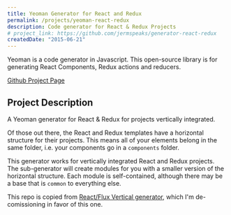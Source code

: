 ```yaml
---
title: Yeoman Generator for React and Redux
permalink: /projects/yeoman-react-redux
description: Code generator for React & Redux Projects
# project_link: https://github.com/jermspeaks/generator-react-redux
createdDate: "2015-06-21"
---
```


Yeoman is a code generator in Javascript. This open-source library is for generating React Components, Redux actions and reducers.

[Github Project Page](https://github.com/jermspeaks/generator-react-redux)

## Project Description

A Yeoman generator for React & Redux for projects vertically integrated.

Of those out there, the React and Redux templates have a horizontal structure for their projects.
This means all of your elements belong in the same folder, i.e. your components
go in a `components` folder.

This generator works for vertically integrated React and Redux projects. The
sub-generator will create modules for you with a smaller version of the
horizontal structure. Each module is self-contained, although there may be a
base that is `common` to everything else.

This repo is copied from [React/Flux Vertical generator](https://github.com/jermspeaks/generator-react-vertical), which I'm de-comissioning in favor of this one.
